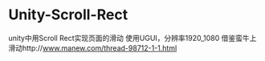 # Unity-Scroll-Rect
unity中用Scroll Rect实现页面的滑动
使用UGUI，分辨率1920_1080
借鉴蛮牛上滑动http://www.manew.com/thread-98712-1-1.html

